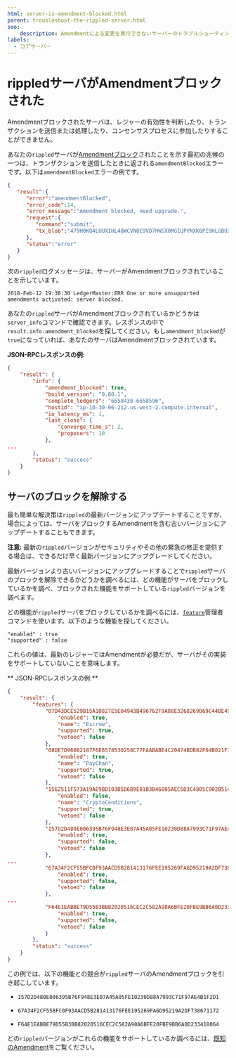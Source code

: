 ```yaml
---
html: server-is-amendment-blocked.html
parent: troubleshoot-the-rippled-server.html
seo:
    description: Amendmentによる変更を実行できないサーバーのトラブルシューティング
labels:
  - コアサーバー
---
```

# rippledサーバがAmendmentブロックされた

Amendmentブロックされたサーバは、レジャーの有効性を判断したり、トランザクションを送信または処理したり、コンセンサスプロセスに参加したりすることができません。

あなたの`rippled`サーバが[Amendmentブロック](../../concepts/networks-and-servers/amendments.md#amendmentブロックされたサーバ)されたことを示す最初の兆候の一つは、トランザクションを送信したときに返される`amendmentBlocked`エラーです。以下は`amendmentBlocked`エラーの例です。

```json
{
   "result":{
      "error":"amendmentBlocked",
      "error_code":14,
      "error_message":"Amendment blocked, need upgrade.",
      "request":{
         "command":"submit",
         "tx_blob":"479H0KQ4LUUXIHL48WCVN0C9VD7HWSX0MG1UPYNXK6PI9HLGBU2U10K3HPFJSROFEG5VD749WDPHWSHXXO72BOSY2G8TWUDOJNLRTR9LTT8PSOB9NNZ485EY2RD9D80FLDFRBVMP1RKMELILD7I922D6TBCAZK30CSV6KDEDUMYABE0XB9EH8C4LE98LMU91I9ZV2APETJD4AYFEN0VNMIT1XQ122Y2OOXO45GJ737HHM5XX88RY7CXHVWJ5JJ7NYW6T1EEBW9UE0NLB2497YBP9V1XVAEK8JJYVRVW0L03ZDXFY8BBHP6UBU7ZNR0JU9GJQPNHG0DK86S4LLYDN0BTCF4KWV2J4DEB6DAX4BDLNPT87MM75G70DFE9W0R6HRNWCH0X075WHAXPSH7S3CSNXPPA6PDO6UA1RCCZOVZ99H7968Q37HACMD8EZ8SU81V4KNRXM46N520S4FVZNSJHA"
      },
      "status":"error"
   }
}
```

次の`rippled`ログメッセージは、サーバーがAmendmentブロックされていることを示しています。

```
2018-Feb-12 19:38:30 LedgerMaster:ERR One or more unsupported amendments activated: server blocked.
```

あなたの`rippled`サーバがAmendmentブロックされているかどうかは`server_info`コマンドで確認できます。レスポンスの中で`result.info.amendment_blocked`を探してください。もし`amendment_blocked`が`true`になっていれば、あなたのサーバはAmendmentブロックされています。

**JSON-RPCレスポンスの例:**

```json
{
    "result": {
        "info": {
            "amendment_blocked": true,
            "build_version": "0.80.1",
            "complete_ledgers": "6658438-6658596",
            "hostid": "ip-10-30-96-212.us-west-2.compute.internal",
            "io_latency_ms": 1,
            "last_close": {
                "converge_time_s": 2,
                "proposers": 10
            },
...
        },
        "status": "success"
    }
}
```


## サーバのブロックを解除する

最も簡単な解決策は`rippled`の最新バージョンにアップデートすることですが、場合によっては、サーバをブロックするAmendmentを含む古いバージョンにアップデートすることもできます。

**注意:** 最新の`rippled`バージョンがセキュリティやその他の緊急の修正を提供する場合は、できるだけ早く最新バージョンにアップグレードしてください。

最新バージョンより古いバージョンにアップグレードすることで`rippled`サーバのブロックを解除できるかどうかを調べるには、どの機能がサーバをブロックしているかを調べ、ブロックされた機能をサポートしている`rippled`バージョンを調べます。

どの機能が`rippled`サーバをブロックしているかを調べるには、[`feature`](../../references/http-websocket-apis/admin-api-methods/status-and-debugging-methods/feature.md)管理者コマンドを使います。以下のような機能を探してください。

```
"enabled" : true
"supported" : false
```
これらの値は、最新のレジャーではAmendmentが必要だが、サーバがその実装をサポートしていないことを意味します。

** JSON-RPCレスポンスの例:**

```json
{
    "result": {
        "features": {
            "07D43DCE529B15A10827E5E04943B496762F9A88E3268269D69C44BE49E21104": {
                "enabled": true,
                "name": "Escrow",
                "supported": true,
                "vetoed": false
            },
            "08DE7D96082187F6E6578530258C77FAABABE4C20474BDB82F04B021F1A68647": {
                "enabled": true,
                "name": "PayChan",
                "supported": true,
                "vetoed": false
            },
            "1562511F573A19AE9BD103B5D6B9E01B3B46805AEC5D3C4805C902B514399146": {
                "enabled": false,
                "name": "CryptoConditions",
                "supported": true,
                "vetoed": false
            },
            "157D2D480E006395B76F948E3E07A45A05FE10230D88A7993C71F97AE4B1F2D1": {
                "enabled": true,
                "supported": false,
                "vetoed": false
            },
...
            "67A34F2CF55BFC0F93AACD5B281413176FEE195269FA6D95219A2DF738671172": {
                "enabled": true,
                "supported": false,
                "vetoed": false
            },
...
            "F64E1EABBE79D55B3BB82020516CEC2C582A98A6BFE20FBE9BB6A0D233418064": {
                "enabled": true,
                "supported": false,
                "vetoed": false
            }
        },
        "status": "success"
    }
}
```

この例では、以下の機能との競合が`rippled`サーバのAmendmentブロックを引き起こしています。

* `157D2D480E006395B76F948E3E07A45A05FE10230D88A7993C71F97AE4B1F2D1`

* `67A34F2CF55BFC0F93AACD5B281413176FEE195269FA6D95219A2DF738671172`

* `F64E1EABBE79D55B3BB82020516CEC2C582A98A6BFE20FBE9BB6A0D233418064`

どの`rippled`バージョンがこれらの機能をサポートしているか調べるには、[既知のAmendment](../../resources/known-amendments.md)をご覧ください。
